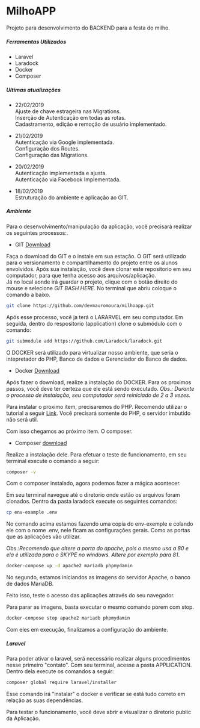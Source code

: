 # MilhoAPP
Projeto para desenvolvimento do BACKEND para a festa do milho. 

##### Ferramentas Utilizados
- Laravel
- Laradock
- Docker
- Composer

##### Ultimas atualizações



- 22/02/2019  
Ajuste de chave estrageira nas Migrations.</br>
Inserção de Autenticação em todas as rotas.</br>
Cadastramento, edição e remoção de usuário implementado.

- 21/02/2019  
Autenticação via Google implementada.</br>
Configuração dos Routes.</br>
Configuração das Migrations.

- 20/02/2019  
Autenticação implementada e ajusta.</br>
Autenticação via Facebook Implementada.


- 18/02/2019  
Estruturação do ambiente e aplicação ao GIT. 


##### Ambiente

Para o desenvolvimento/manipulação da aplicação, você precisará realizar os seguintes processos:.

- GIT [Download](https://git-scm.com/downloads)


Faça o download do GIT e o instale em sua estação. O GIT será utilizado para o versionamento e compartilhamento do projeto entre os alunos envolvidos. 
Após sua instalação, você deve clonar este repositorio em seu computador, para que tenha acesso aos arquivos/aplicação.  
Já no local aonde irá guardar o projeto, clique com o botão direito do mouse e selecione *GIT BASH HERE*. No terminal que abriu coloque o comando a baixo.
```sh
git clone https://github.com/devmauromoura/milhoapp.git
```

Após esse processo, você ja terá o LARARVEL em seu computador. Em seguida, dentro do respositorio (application) clone o submódulo com o comando:
```sh
git submodule add https://github.com/Laradock/laradock.git
```

 O DOCKER será utilizado para virtualizar nosso ambiente,  que seria o intepretador do PHP, Banco de dados e Gerenciador do Banco de dados.  
- Docker [Download](https://www.docker.com/get-started)

Após fazer o download, realize a instalação do DOCKER. Para os proximos passos, você deve ter certeza que ele está sendo executado.  *Obs.: Durante o processo de instalação, seu computador será reiniciado de 2 a 3 vezes.*


Para instalar o proximo item, precisaremos do PHP.  Recomendo utilizar o tutorial a seguir [Link](https://blog.schoolofnet.com/como-instalar-o-php-no-windows-do-jeito-certo-e-usar-o-servidor-embutido/). Você precisará somente do PHP, o servidor imbutido não será util.

Com isso chegamos ao próximo item. O composer. 

- Composer [download](https://getcomposer.org/download/)

Realize a instalação dele. Para efetuar o teste de funcionamento, em seu terminal execute o comando a seguir:

```sh
composer -v
```

Com o composer instalado,  agora podemos fazer a mágica acontecer.



Em seu terminal navegue até o diretorio onde estão os arquivos foram clonados. Dentro da pasta laradock execute os seguintes comandos:

```sh
cp env-example .env
```
No comando acima estamos fazendo uma copia do env-exemple e colando ele com o nome .env, nele ficam as configurações gerais. Como as portas que as aplicações vão utilizar.

Obs.:*Recomendo que altere a porta do apache, pois o mesmo usa a 80 e ela é utilizada para o SKYPE no windows. Altere por exemplo para 81*.
```sh
docker-compose up -d apache2 mariadb phpmydamin
```

No segundo, estamos iniciandos as imagens do servidor Apache, o banco de dados MariaDB.


Feito isso, teste o acesso das aplicações através do seu navegador.

    
Para parar as imagens, basta executar o mesmo comando porem com stop. 
```sh
docker-compose stop apache2 mariadb phpmydamin
```

Com eles em execução, finalizamos a configuração do ambiente. 


##### Laravel
Para poder ativar o laravel, será necessário realizar alguns procedimentos nesse primeiro "contato".
Com seu terminal,  acesse a pasta APPLICATION. Dentro dela execute os comandos a seguir:

```sh
composer global require laravel/installer
```
Esse comando irá "instalar" o docker e verificar se está tudo correto em relação as suas dependências. 

Para testar o funcionamento, você deve abrir e visualizar o diretorio public da Aplicação.
